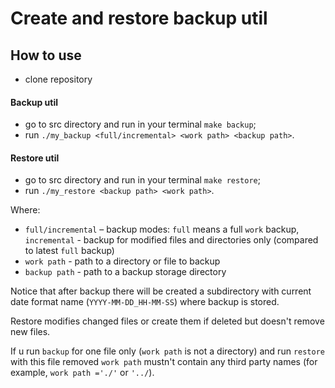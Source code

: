 # Create and restore backup util

## How to use

- clone repository 
#### Backup util
- go to src directory and run in your terminal ```make backup```;
- run ```./my_backup <full/incremental> <work path> <backup path>```.
#### Restore util
- go to src directory and run in your terminal ```make restore```;
- run ```./my_restore <backup path> <work path>```.

Where:
- ```full/incremental``` $\text{--}$ backup modes: ```full``` means a full ```work``` backup, ```incremental``` - backup for modified files and directories only (compared to latest ```full``` backup)
- ```work path``` - path to a directory or file to backup 
- ```backup path``` - path to a backup storage directory

Notice that after backup there will be created a subdirectory with current date format name (```YYYY-MM-DD_HH-MM-SS```) where backup is stored.

Restore modifies changed files or create them if deleted but doesn't remove new files.

If u run ```backup``` for one file only (```work path``` is not a directory) and run 
```restore``` with this file removed ```work path``` mustn't contain any third party names (for example, ```work path ='./'``` or ```'../```).

